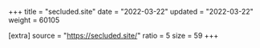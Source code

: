 +++
title = "secluded.site"
date = "2022-03-22"
updated = "2022-03-22"
weight = 60105

[extra]
source = "https://secluded.site/"
ratio = 5
size = 59
+++
